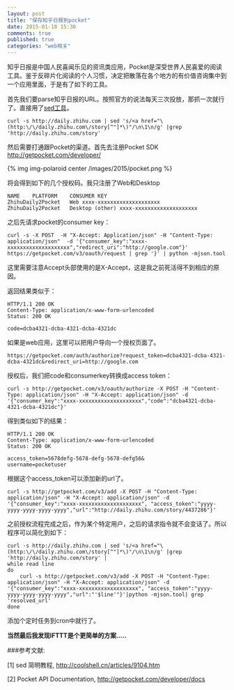 ```yaml
---
layout: post
title: "保存知乎日报到pocket"
date: 2015-01-18 15:30
comments: true
published: true
categories: "web相关"
---
```

  知乎日报是中国人民喜闻乐见的资讯类应用，Pocket是深受世界人民喜爱的阅读工具。鉴于反碎片化阅读的个人习惯，决定把散落在各个地方的有价值咨询集中到一个应用里面，于是有了如下的工具。

  首先我们要parse知乎日报的URL。按照官方的说法每天三次投放，那抓一次就行了。直接用了[sed工具][1]。

	curl -s http://daily.zhihu.com | sed 's/<a href="\(http:\/\/daily.zhihu.com\/story[^"]*\)"/\n\1\n/g' |grep 'http://daily.zhihu.com/story'

<!--more-->
  
  然后需要打通跟Pocket的渠道。首先去注册Pocket SDK <http://getpocket.com/developer/>

  {% img img-polaroid center /images/2015/pocket.png %}

  将会得到如下的几个授权码。我只注册了Web和Desktop

  	NAME	PLATFORM	CONSUMER KEY
	ZhihuDaily2Pocket	Web	xxxx-xxxxxxxxxxxxxxxxxxxx
	ZhihuDaily2Pocket	Desktop (other)	xxxx-xxxxxxxxxxxxxxxxxxxx


  之后先请求pocket的consumer key：

  	curl -s -X POST  -H "X-Accept: Application/json" -H "Content-Type: application/json"  -d '{"consumer_key":"xxxx-xxxxxxxxxxxxxxxxxxxx","redirect_uri":"http://google.com"}'  https://getpocket.com/v3/oauth/request | grep '}' | python -mjson.tool

  这里需要注意Accept头部使用的是X-Accept，这是我之前死活得不到相应的原因。

  返回结果类似于：

	HTTP/1.1 200 OK
	Content-Type: application/x-www-form-urlencoded
	Status: 200 OK

	code=dcba4321-dcba-4321-dcba-4321dc
  
  如果是web应用，这里可以把用户导向一个授权页面了。

	https://getpocket.com/auth/authorize?request_token=dcba4321-dcba-4321-dcba-4321dc&redirect_uri=http://google.com
  
  授权后，我们把code和consumerkey转换成access token：

  	curl -s http://getpocket.com/v3/oauth/authorize -X POST -H "Content-Type: application/json" -H "X-Accept: application/json" -d '{"consumer_key":"xxxx-xxxxxxxxxxxxxxxxxxxx","code":"dcba4321-dcba-4321-dcba-4321dc"}'

  得到类似如下的结果：

	HTTP/1.1 200 OK
	Content-Type: application/x-www-form-urlencoded
	Status: 200 OK

	access_token=5678defg-5678-defg-5678-defg56&
	username=pocketuser

  根据这个access_token可以添加新的url了。

  	curl -s http://getpocket.com/v3/add -X POST -H "Content-Type: application/json" -H "X-Accept: application/json" -d '{"consumer_key":"xxxx-xxxxxxxxxxxxxxxxxxxx", "access_token":"yyyy-yyyy-yyyy-yyyy-yyyy","url":"http://daily.zhihu.com/story/4437286"}'


  之前授权流程完成之后，作为某个特定用户，之后的请求指令就不会变话了。所以程序可以简化到如下：

	curl -s http://daily.zhihu.com | sed 's/<a href="\(http:\/\/daily.zhihu.com\/story[^"]*\)"/\n\1\n/g' |grep 'http://daily.zhihu.com/story' |
	while read line
	do
		curl -s http://getpocket.com/v3/add -X POST -H "Content-Type: application/json" -H "X-Accept: application/json" -d '{"consumer_key":"xxxx-xxxxxxxxxxxxxxxxxxx", "access_token":"yyyy-yyyy-yyyy-yyyy-yyyy","url":"'$line'"}'|python -mjson.tool| grep 'resolved_url'
	done 
  
  添加个定时任务到cron中就行了。

  **当然最后我发现IFTTT是个更简单的方案.....**


[1]: http://coolshell.cn/articles/9104.htm   "sed 简明教程"
[2]: http://getpocket.com/developer/docs "Pocket API Documentation"
###参考文献:

  \[1] sed 简明教程, <http://coolshell.cn/articles/9104.htm>
  
  \[2] Pocket API Documentation, <http://getpocket.com/developer/docs>
